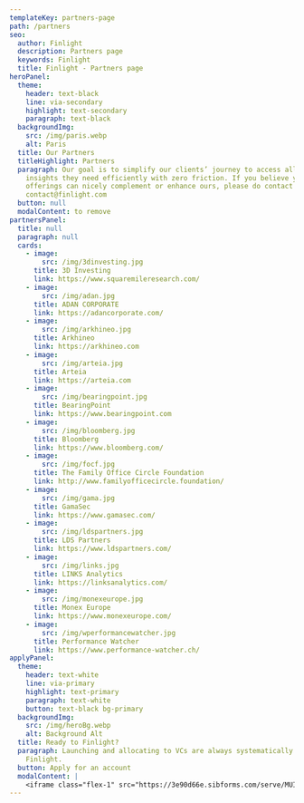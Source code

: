 ```yaml
---
templateKey: partners-page
path: /partners
seo:
  author: Finlight
  description: Partners page
  keywords: Finlight
  title: Finlight - Partners page
heroPanel:
  theme:
    header: text-black
    line: via-secondary
    highlight: text-secondary
    paragraph: text-black
  backgroundImg:
    src: /img/paris.webp
    alt: Paris
  title: Our Partners
  titleHighlight: Partners
  paragraph: Our goal is to simplify our clients’ journey to access all the
    insights they need efficiently with zero friction. If you believe your
    offerings can nicely complement or enhance ours, please do contact us via
    contact@finlight.com
  button: null
  modalContent: to remove
partnersPanel:
  title: null
  paragraph: null
  cards:
    - image:
        src: /img/3dinvesting.jpg
      title: 3D Investing
      link: https://www.squaremileresearch.com/
    - image:
        src: /img/adan.jpg
      title: ADAN CORPORATE
      link: https://adancorporate.com/
    - image:
        src: /img/arkhineo.jpg
      title: Arkhineo
      link: https://arkhineo.com
    - image:
        src: /img/arteia.jpg
      title: Arteia
      link: https://arteia.com
    - image:
        src: /img/bearingpoint.jpg
      title: BearingPoint
      link: https://www.bearingpoint.com
    - image:
        src: /img/bloomberg.jpg
      title: Bloomberg
      link: https://www.bloomberg.com/
    - image:
        src: /img/focf.jpg
      title: The Family Office Circle Foundation
      link: http://www.familyofficecircle.foundation/
    - image:
        src: /img/gama.jpg
      title: GamaSec
      link: https://www.gamasec.com/
    - image:
        src: /img/ldspartners.jpg
      title: LDS Partners
      link: https://www.ldspartners.com/
    - image:
        src: /img/links.jpg
      title: LINKS Analytics
      link: https://linksanalytics.com/
    - image:
        src: /img/monexeurope.jpg
      title: Monex Europe
      link: https://www.monexeurope.com/
    - image:
        src: /img/wperformancewatcher.jpg
      title: Performance Watcher
      link: https://www.performance-watcher.ch/
applyPanel:
  theme:
    header: text-white
    line: via-primary
    highlight: text-primary
    paragraph: text-white
    button: text-black bg-primary
  backgroundImg:
    src: /img/heroBg.webp
    alt: Background Alt
  title: Ready to Finlight?
  paragraph: Launching and allocating to VCs are always systematically better with
    Finlight.
  button: Apply for an account
  modalContent: |
    <iframe class="flex-1" src="https://3e90d66e.sibforms.com/serve/MUIEAL1j4Xc_UU8Ucysr2_QW9x3Osag43JNFg-J4elk-koYLgOrpNn7OoVZHIGHfwOSTzkGLP3cVweLBm4oM0jAdnZC0LTq2lj_js58LaITxslNN59p5PYaIhbxNqSFd7lD8Qmo4t4jUFnAMUmtYbcZ2w6v9Cf5GeOHu0urgVat2eKmjqEFhcTvAuhJUhaRi4PCxVEM89FjD1AIJ" frameborder="0" scrolling="auto" allowfullscreen style="display: block;margin-left: auto;margin-right: auto;max-width: 100%;"></iframe>
---
```

